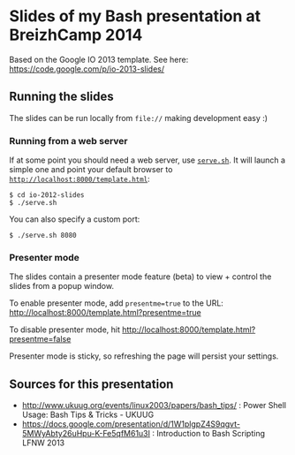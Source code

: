 # Slides of my Bash presentation at BreizhCamp 2014

Based on the Google IO 2013 template. See here: https://code.google.com/p/io-2013-slides/

## Running the slides

The slides can be run locally from `file://` making development easy :)

### Running from a web server

If at some point you should need a web server, use [`serve.sh`](serve.sh). It will
launch a simple one and point your default browser to [`http://localhost:8000/template.html`](http://localhost:8000/template.html):

    $ cd io-2012-slides
    $ ./serve.sh

You can also specify a custom port:

    $ ./serve.sh 8080

### Presenter mode

The slides contain a presenter mode feature (beta) to view + control the slides
from a popup window.

To enable presenter mode, add `presentme=true` to the URL: [http://localhost:8000/template.html?presentme=true](http://localhost:8000/template.html?presentme=true)

To disable presenter mode, hit [http://localhost:8000/template.html?presentme=false](http://localhost:8000/template.html?presentme=false)

Presenter mode is sticky, so refreshing the page will persist your settings.

## Sources for this presentation

* http://www.ukuug.org/events/linux2003/papers/bash_tips/ : Power Shell Usage: Bash Tips &amp; Tricks - UKUUG
* https://docs.google.com/presentation/d/1W1plgpZ4S9qgvt-5MWyAbty26uHpu-K-Fe5qfM61u3I : Introduction to Bash Scripting LFNW 2013

